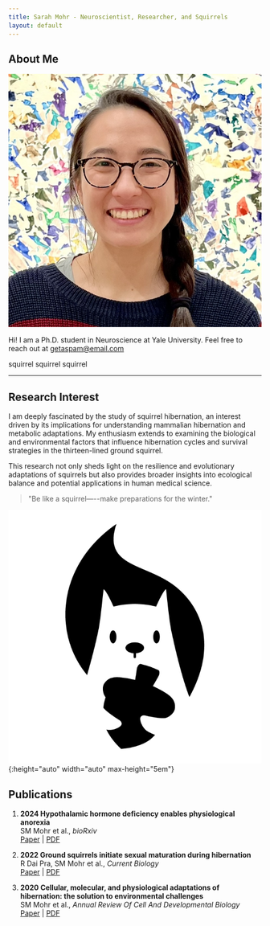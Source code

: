 ```yaml
---
title: Sarah Mohr - Neuroscientist, Researcher, and Squirrels
layout: default
---
```


## About Me

<img class="profile-picture" src="headshot.jpeg">

Hi! I am a Ph.D. student in Neuroscience at Yale University. Feel free to reach out at [getaspam@email.com](#)

squirrel squirrel squirrel

---

## Research Interest

I am deeply fascinated by the study of squirrel hibernation, an interest driven by its implications for understanding mammalian hibernation and metabolic adaptations. My enthusiasm extends to examining the biological and environmental factors that influence hibernation cycles and survival strategies in the thirteen-lined ground squirrel. 

This research not only sheds light on the resilience and evolutionary adaptations of squirrels but also provides broader insights into ecological balance and potential applications in human medical science.

> "Be like a squirrel—--make preparations for the winter."

![squirrel](squirrel.png){:height="auto" width="auto" max-height="5em"}

## Publications

1. **2024 Hypothalamic hormone deficiency enables physiological anorexia**  
	SM Mohr et al., *bioRxiv*  
	[Paper](#) \| [PDF](#)

1.  **2022 Ground squirrels initiate sexual maturation during hibernation**  
	R Dai Pra, SM Mohr et al., *Current Biology*  
	[Paper](#) \| [PDF](#)

1.  **2020 Cellular, molecular, and physiological adaptations of hibernation: the solution to environmental challenges**  
	SM Mohr et al., *Annual Review Of Cell And Developmental Biology*  
	[Paper](#) \| [PDF](#)
